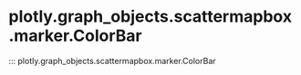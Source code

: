 # plotly.graph_objects.scattermapbox.marker.ColorBar

::: plotly.graph_objects.scattermapbox.marker.ColorBar
